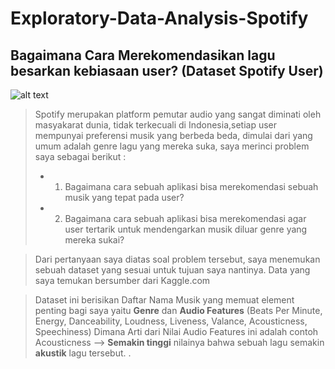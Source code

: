# Exploratory-Data-Analysis-Spotify
## Bagaimana Cara Merekomendasikan lagu besarkan kebiasaan user? (Dataset Spotify User)
![alt text](https://2.bp.blogspot.com/-TSq1Gg9Mmg0/Wn4EwuGHvZI/AAAAAAAADDc/4_yxUrhiIEsFPjMUa2SchkB2rV6b9GstACLcBGAs/s1600/Cara%2BUpload%2BJual%2Blagu%2BKe%2BSpotify%252C%2BiTunes%252C%2BJoox%252C%2BDeezer.jpg)

> Spotify merupakan platform pemutar audio yang sangat diminati oleh masyakarat dunia, tidak terkecuali di Indonesia,setiap user mempunyai preferensi musik yang berbeda beda, dimulai dari yang umum adalah genre lagu yang mereka suka, saya merinci problem saya sebagai berikut :
>- 1. Bagaimana cara sebuah aplikasi bisa merekomendasi sebuah musik yang tepat pada user?
>- 2. Bagaimana cara sebuah aplikasi bisa merekomendasi agar user tertarik untuk mendengarkan musik diluar genre yang mereka sukai?

>Dari pertanyaan saya diatas soal problem tersebut, saya menemukan sebuah dataset yang sesuai untuk tujuan saya nantinya.
Data yang saya temukan bersumber dari Kaggle.com

> Dataset ini berisikan Daftar Nama Musik yang memuat element penting bagi saya yaitu **Genre** dan **Audio Features** (Beats Per Minute,  Energy, Danceability, Loudness, Liveness, Valance, Acousticness, Speechiness)
>Dimana Arti dari Nilai Audio Features ini adalah contoh Acousticness --> **Semakin tinggi** nilainya bahwa sebuah lagu semakin **akustik** lagu tersebut.
.
